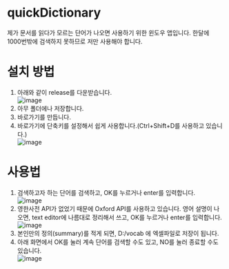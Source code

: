 # quickDictionary

제가 문서를 읽다가 모르는 단어가 나오면 사용하기 위한 윈도우 앱입니다. 한달에 1000번밖에 검색하지 못하므로 저만 사용해야 합니다. 

# 설치 방법

1. 아래와 같이 release를 다운받습니다.<br>
![image](https://user-images.githubusercontent.com/95571735/160338766-53631501-814d-4c10-881a-482aee10c72c.png)
2. 아무 폴더에나 저장합니다.
3. 바로가기를 만듭니다.
4. 바로가기에 단축키를 설정해서 쉽게 사용합니다.(Ctrl+Shift+D를 사용하고 있습니다.)<br>
![image](https://user-images.githubusercontent.com/95571735/160339788-9c883f82-2906-441c-ac9f-7fc789c40974.png)


# 사용법
1. 검색하고자 하는 단어를 검색하고, OK를 누르거나 enter를 입력합니다.<br>
![image](https://user-images.githubusercontent.com/95571735/160339020-6009bbec-56c8-43ae-a57b-f783f216aeb9.png)
2. 영한사전 API가 없었기 때문에 Oxford API를 사용하고 있습니다. 영어 설명이 나오면, text editor에 나름대로 정리해서 쓰고, OK를 누르거나 enter를 입력합니다.<br>
![image](https://user-images.githubusercontent.com/95571735/160339132-3df98ca6-2358-4f7d-992e-b8b12b081855.png)
3. 본인만의 정의(summary)를 적게 되면, D:/vocab 에 엑셀파일로 저장이 됩니다.
4. 아래 화면에서 OK를 눌러 계속 단어를 검색할 수도 있고, NO를 눌러 종료할 수도 있습니다.<br>
![image](https://user-images.githubusercontent.com/95571735/160339308-954319e0-b930-47d5-811f-45503a863589.png)
